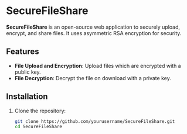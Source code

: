 # SecureFileShare

**SecureFileShare** is an open-source web application to securely upload, encrypt, and share files. It uses asymmetric RSA encryption for security.

## Features

- **File Upload and Encryption**: Upload files which are encrypted with a public key.
- **File Decryption**: Decrypt the file on download with a private key.

## Installation

1. Clone the repository:
   ```bash
   git clone https://github.com/yourusername/SecureFileShare.git
   cd SecureFileShare
